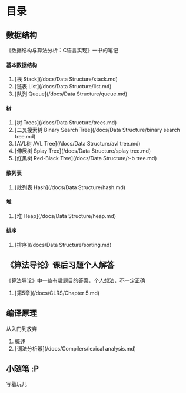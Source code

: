 # 目录

## 数据结构

《数据结构与算法分析：C语言实现》一书的笔记

#### 基本数据结构

1. [栈 Stack](/docs/Data Structure/stack.md)
2. [链表 List](/docs/Data Structure/list.md)
3. [队列 Queue](/docs/Data Structure/queue.md)

#### 树

1. [树 Trees](/docs/Data Structure/trees.md)
2. [二叉搜索树 Binary Search Tree](/docs/Data Structure/binary search tree.md)
3. [AVL树 AVL Tree](/docs/Data Structure/avl tree.md)
4. [伸展树 Splay Tree](/docs/Data Structure/splay tree.md)
5. [红黑树 Red-Black Tree](/docs/Data Structure/r-b tree.md)

#### 散列表

1. [散列表 Hash](/docs/Data Structure/hash.md)

#### 堆

1. [堆 Heap](/docs/Data Structure/heap.md)

#### 排序

1. [排序](/docs/Data Structure/sorting.md)

## 《算法导论》课后习题个人解答

《算法导论》中一些有趣题目的答案，个人想法，不一定正确

1. [第5章](/docs/CLRS/Chapter 5.md)

## 编译原理

从入门到放弃

1. [概述](/docs/Compilers/intro.md)
2. [词法分析器](/docs/Compilers/lexical analysis.md)

## 小随笔 :P

写着玩儿
